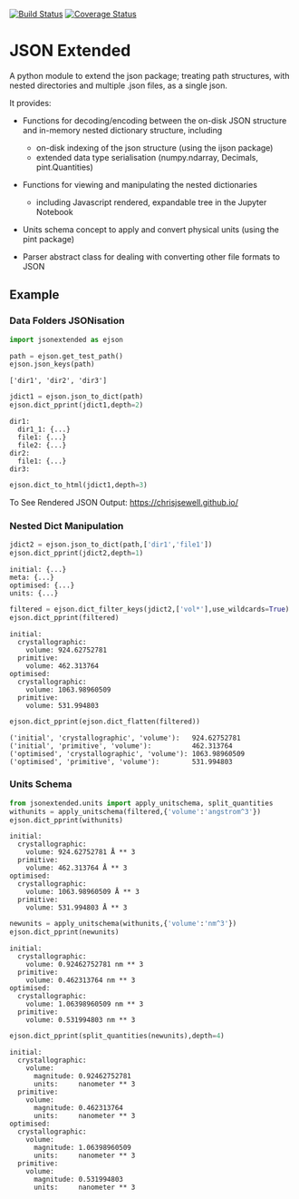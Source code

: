 
[![Build Status](https://travis-ci.org/chrisjsewell/jsonextended.svg?branch=master)](https://travis-ci.org/chrisjsewell/jsonextended)
[![Coverage Status](https://coveralls.io/repos/github/chrisjsewell/jsonextended/badge.svg?branch=master)](https://coveralls.io/github/chrisjsewell/jsonextended?branch=master)

# JSON Extended

A python module to extend the json package; treating path structures, with nested directories and multiple .json files, as a single json.

It provides:

- Functions for decoding/encoding between the on-disk JSON structure and in-memory nested dictionary structure, including

    - on-disk indexing of the json structure (using the ijson package)
    - extended data type serialisation (numpy.ndarray, Decimals, pint.Quantities) 

- Functions for viewing and manipulating the nested dictionaries

    - including Javascript rendered, expandable tree in the Jupyter Notebook

- Units schema concept to apply and convert physical units (using the pint package)

- Parser abstract class for dealing with converting other file formats to JSON


## Example

### Data Folders JSONisation


```python
import jsonextended as ejson

path = ejson.get_test_path()
ejson.json_keys(path)
```




    ['dir1', 'dir2', 'dir3']




```python
jdict1 = ejson.json_to_dict(path)
ejson.dict_pprint(jdict1,depth=2)
```

    dir1: 
      dir1_1: {...}
      file1: {...}
      file2: {...}
    dir2: 
      file1: {...}
    dir3: 



```python
ejson.dict_to_html(jdict1,depth=3)
```

To See Rendered JSON Output: https://chrisjsewell.github.io/

### Nested Dict Manipulation


```python
jdict2 = ejson.json_to_dict(path,['dir1','file1'])
ejson.dict_pprint(jdict2,depth=1)
```

    initial: {...}
    meta: {...}
    optimised: {...}
    units: {...}



```python
filtered = ejson.dict_filter_keys(jdict2,['vol*'],use_wildcards=True)
ejson.dict_pprint(filtered)
```

    initial: 
      crystallographic: 
        volume: 924.62752781
      primitive: 
        volume: 462.313764
    optimised: 
      crystallographic: 
        volume: 1063.98960509
      primitive: 
        volume: 531.994803



```python
ejson.dict_pprint(ejson.dict_flatten(filtered))
```

    ('initial', 'crystallographic', 'volume'):   924.62752781
    ('initial', 'primitive', 'volume'):          462.313764
    ('optimised', 'crystallographic', 'volume'): 1063.98960509
    ('optimised', 'primitive', 'volume'):        531.994803


### Units Schema


```python
from jsonextended.units import apply_unitschema, split_quantities
withunits = apply_unitschema(filtered,{'volume':'angstrom^3'})
ejson.dict_pprint(withunits)
```

    initial: 
      crystallographic: 
        volume: 924.62752781 Å ** 3
      primitive: 
        volume: 462.313764 Å ** 3
    optimised: 
      crystallographic: 
        volume: 1063.98960509 Å ** 3
      primitive: 
        volume: 531.994803 Å ** 3



```python
newunits = apply_unitschema(withunits,{'volume':'nm^3'})
ejson.dict_pprint(newunits)
```

    initial: 
      crystallographic: 
        volume: 0.92462752781 nm ** 3
      primitive: 
        volume: 0.462313764 nm ** 3
    optimised: 
      crystallographic: 
        volume: 1.06398960509 nm ** 3
      primitive: 
        volume: 0.531994803 nm ** 3



```python
ejson.dict_pprint(split_quantities(newunits),depth=4)
```

    initial: 
      crystallographic: 
        volume: 
          magnitude: 0.92462752781
          units:     nanometer ** 3
      primitive: 
        volume: 
          magnitude: 0.462313764
          units:     nanometer ** 3
    optimised: 
      crystallographic: 
        volume: 
          magnitude: 1.06398960509
          units:     nanometer ** 3
      primitive: 
        volume: 
          magnitude: 0.531994803
          units:     nanometer ** 3

